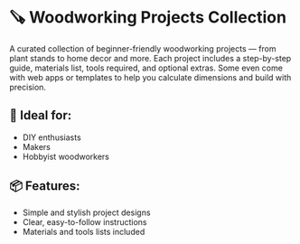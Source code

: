 # 🪚 Woodworking Projects Collection

A curated collection of beginner-friendly woodworking projects — from plant stands to home decor and more. Each project includes a step-by-step guide, materials list, tools required, and optional extras. Some even come with web apps or templates to help you calculate dimensions and build with precision.

## 🔨 Ideal for:
- DIY enthusiasts
- Makers
- Hobbyist woodworkers

## 📦 Features:
- Simple and stylish project designs
- Clear, easy-to-follow instructions
- Materials and tools lists included
